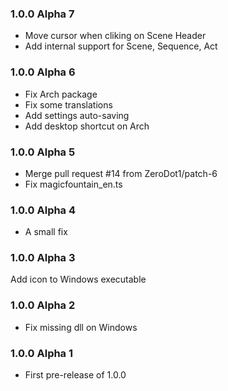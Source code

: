 ### 1.0.0 Alpha 7

- Move cursor when cliking on Scene Header
- Add internal support for Scene, Sequence, Act

### 1.0.0 Alpha 6

- Fix Arch package
- Fix some translations
- Add settings auto-saving
- Add desktop shortcut on Arch

### 1.0.0 Alpha 5

- Merge pull request #14 from ZeroDot1/patch-6
- Fix magicfountain_en.ts

### 1.0.0 Alpha 4

- A small fix

### 1.0.0 Alpha 3

Add icon to Windows executable

### 1.0.0 Alpha 2

- Fix missing dll on Windows

### 1.0.0 Alpha 1

- First pre-release of 1.0.0
